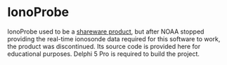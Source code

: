 # IonoProbe

IonoProbe used to be a [shareware product](http://www.dxatlas.com/ionoprobe), but after NOAA stopped providing the real-time ionosonde data required for this software to work, the product was discontinued. Its source code is provided here for educational purposes. Delphi 5 Pro is required to build the project.
